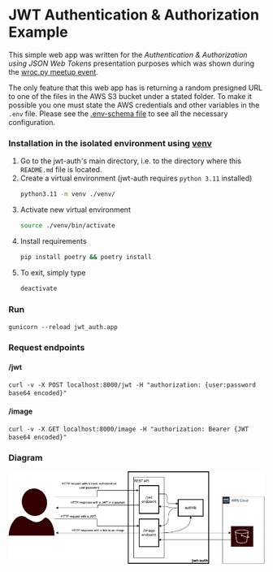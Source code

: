 # JWT Authentication & Authorization Example

This simple web app was written for the _Authentication & Authorization using JSON Web Tokens_ 
presentation purposes which was shown during the 
[wroc.py meetup event](https://www.meetup.com/wrocpy/events/288952995/).

The only feature that this web app has is returning a random presigned URL to one of the files in the AWS S3 
bucket under a stated folder. To make it possible you one must state the AWS credentials and other variables 
in the `.env` file. Please see the [.env-schema file](./.env-schema) to see all the necessary configuration.

### Installation in the isolated environment using [venv](https://docs.python.org/3/library/venv.html)
1. Go to the jwt-auth's main directory, i.e. to the directory where this `README.md` file is located.
1. Create a virtual environment (jwt-auth requires `python 3.11` installed)
    ```sh
    python3.11 -m venv ./venv/
    ```
1. Activate new virtual environment
    ```sh
    source ./venv/bin/activate
    ```
1. Install requirements
    ```sh
    pip install poetry && poetry install
    ```
1. To exit, simply type
    ```sh
    deactivate
    ```

### Run

```shell
gunicorn --reload jwt_auth.app
```

### Request endpoints

#### /jwt

```shell
curl -v -X POST localhost:8000/jwt -H "authorization: {user:password base64 encoded}"
```

#### /image
```shell
curl -v -X GET localhost:8000/image -H "authorization: Bearer {JWT base64 encoded}"
```


### Diagram
![diagram](jwt-auth-example.drawio.png)
